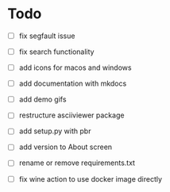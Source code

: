 # Todo

- [ ] fix segfault issue
- [ ] fix search functionality


- [ ] add icons for macos and windows
- [ ] add documentation with mkdocs
- [ ] add demo gifs
- [ ] restructure asciiviewer package
- [ ] add setup.py with pbr
- [ ] add version to About screen
- [ ] rename or remove requirements.txt
- [ ] fix wine action to use docker image directly
